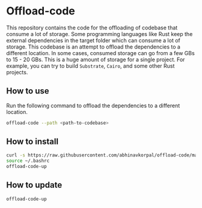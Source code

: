 # Offload-code 

This repository contains the code for the offloading of codebase that consume a lot of storage.
Some programming languages like Rust keep the external dependencies in the target folder which can consume a lot of storage. This codebase is an attempt to offload the dependencies to a different location.
In some cases, consumed storage can go from a few GBs to 15 - 20 GBs. This is a huge amount of storage for a single project.
For example, you can try to build `Substrate`, `Cairo`, and some other Rust projects.

## How to use
Run the following command to offload the dependencies to a different location.
```bash
offload-code --path <path-to-codebase>
```

## How to install
```bash
curl -s https://raw.githubusercontent.com/abhinavkorpal/offload-code/main/install.sh | bash
source ~/.bashrc
offload-code-up
```

## How to update
```bash
offload-code-up
```


